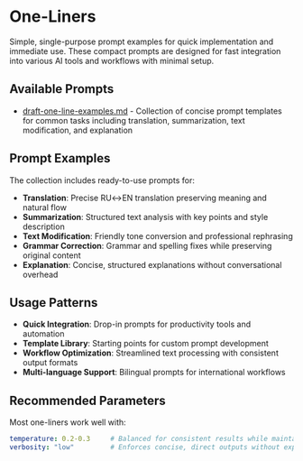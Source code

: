 # One-Liners

Simple, single-purpose prompt examples for quick implementation and immediate use. These compact prompts are designed for fast integration into various AI tools and workflows with minimal setup.

## Available Prompts

- [draft-one-line-examples.md](draft-one-line-examples.md) - Collection of concise prompt templates for common tasks including translation, summarization, text modification, and explanation

## Prompt Examples

The collection includes ready-to-use prompts for:

- **Translation**: Precise RU↔EN translation preserving meaning and natural flow
- **Summarization**: Structured text analysis with key points and style description  
- **Text Modification**: Friendly tone conversion and professional rephrasing
- **Grammar Correction**: Grammar and spelling fixes while preserving original content
- **Explanation**: Concise, structured explanations without conversational overhead

## Usage Patterns

- **Quick Integration**: Drop-in prompts for productivity tools and automation
- **Template Library**: Starting points for custom prompt development
- **Workflow Optimization**: Streamlined text processing with consistent output formats
- **Multi-language Support**: Bilingual prompts for international workflows

## Recommended Parameters

Most one-liners work well with:
```yaml
temperature: 0.2-0.3     # Balanced for consistent results while maintaining natural language flow
verbosity: "low"         # Enforces concise, direct outputs without explanations
```